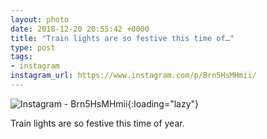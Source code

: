 ```yaml
---
layout: photo
date: 2018-12-20 20:55:42 +0000
title: "Train lights are so festive this time of…"
type: post
tags:
- instagram
instagram_url: https://www.instagram.com/p/Brn5HsMHmii/
---
```


![Instagram - Brn5HsMHmii](https://colinseymour.co.uk/img/Brn5HsMHmii.jpg){:loading="lazy"}

Train lights are so festive this time of year.
